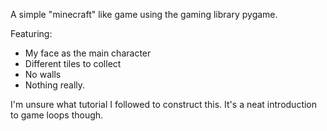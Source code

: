 A simple "minecraft" like game using the gaming library pygame.

Featuring:

- My face as the main character
- Different tiles to collect
- No walls
- Nothing really.

I'm unsure what tutorial I followed to construct this. It's a neat introduction to game loops though.
